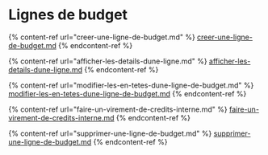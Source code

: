 # Lignes de budget

{% content-ref url="creer-une-ligne-de-budget.md" %}
[creer-une-ligne-de-budget.md](creer-une-ligne-de-budget.md)
{% endcontent-ref %}

{% content-ref url="afficher-les-details-dune-ligne.md" %}
[afficher-les-details-dune-ligne.md](afficher-les-details-dune-ligne.md)
{% endcontent-ref %}

{% content-ref url="modifier-les-en-tetes-dune-ligne-de-budget.md" %}
[modifier-les-en-tetes-dune-ligne-de-budget.md](modifier-les-en-tetes-dune-ligne-de-budget.md)
{% endcontent-ref %}

{% content-ref url="faire-un-virement-de-credits-interne.md" %}
[faire-un-virement-de-credits-interne.md](faire-un-virement-de-credits-interne.md)
{% endcontent-ref %}

{% content-ref url="supprimer-une-ligne-de-budget.md" %}
[supprimer-une-ligne-de-budget.md](supprimer-une-ligne-de-budget.md)
{% endcontent-ref %}
